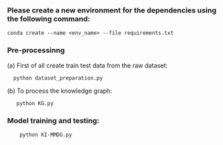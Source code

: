 ### Please create a new environment for the dependencies using the following command:

	conda create --name <env_name> --file requirements.txt

### Pre-processinng

  (a) First of all create train test data from the raw dataset: 
  
      python dataset_preparation.py
      
  (b) To process the knowledge graph: 
  
       python KG.py

### Model training and testing:
 
        python KI-MMDG.py

